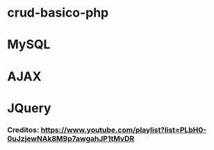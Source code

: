# crud-basico-php
# MySQL
# AJAX
# JQuery
### Creditos: https://www.youtube.com/playlist?list=PLbH0-0uJzjewNAk8M9p7awgahJP1tMvDR
